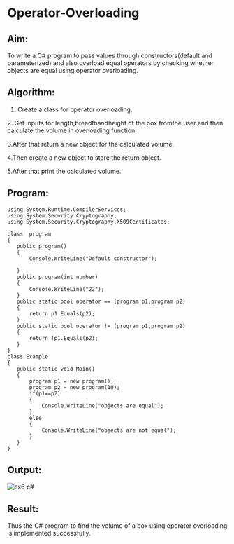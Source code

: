 # Operator-Overloading

## Aim:
 To write a C# program to pass values through constructors(default and parameterized) and also overload equal operators by checking whether objects are equal using operator overloading. 
 
 ## Algorithm:
1. Create a class for operator overloading.

2..Get inputs for length,breadthandheight of the box fromthe user and then calculate the volume in overloading function.

3.After that return a new object for the calculated volume.

4.Then create a new object to store the return object.

5.After that print the calculated volume.
 
 ## Program:
 ```
 using System.Runtime.CompilerServices;
using System.Security.Cryptography;
using System.Security.Cryptography.X509Certificates;

class  program
{
    public program()
    {
        Console.WriteLine("Default constructor");

    }
    public program(int number)
    {
        Console.WriteLine("22");
    }
    public static bool operator == (program p1,program p2)
    {
        return p1.Equals(p2);
    }
    public static bool operator != (program p1,program p2)
    {
        return !p1.Equals(p2);
    }
}
class Example
{
    public static void Main()
    {
        program p1 = new program();
        program p2 = new program(10);
        if(p1==p2)
        {
            Console.WriteLine("objects are equal");
        }
        else
        {
            Console.WriteLine("objects are not equal");
        }
    }
}
 ```
 ## Output:
 ![ex6 c#](https://user-images.githubusercontent.com/94165415/236787566-2e969a03-2e80-4c28-9383-c6c4e53bc00c.png)

 ## Result:
 
Thus the C# program to find the volume of a box using operator overloading is implemented successfully.
